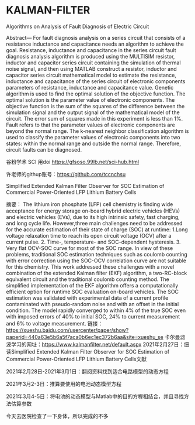 # KALMAN-FILTER

Algorithms on Analysis of Fault Diagnosis of Electric Circuit

Abstract— For fault diagnosis analysis on a series circuit that consists of a resistance inductance and capacitance needs an algorithm to achieve the goal. Resistance, inductance and capacitance in the series circuit fault diagnosis analysis algorithm is produced using the MULTISIM resistor, inductor and capacitor series circuit containing the simulation of thermal noise signal, and then using MATLAB construct a resistor, inductor and capacitor series circuit mathematical model to estimate the resistance, inductance and capacitance of the series circuit of electronic components parameters of resistance, inductance and capacitance value. Genetic algorithm is used to find the optimal solution of the objective function. The optimal solution is the parameter value of electronic components. The objective function is the sum of the squares of the difference between the simulation signal and the output signal of the mathematical model of the circuit. The error sum of squares made in this experiment is less than 1%. Fault refers to that the parameter values of electronic components are beyond the normal range. The k-nearest neighbor classification algorithm is used to classify the parameter values of electronic components into two states: within the normal range and outside the normal range. Therefore, circuit faults can be diagnosed.

谷粉学术 SCI 用doi https://gfsoso.99lb.net/sci-hub.html

许老师的githup账号：https://github.com/tccnchsu

Simplified Extended Kalman Filter Observer for SOC Estimation of Commercial Power-Oriented LFP Lithium Battery Cells

摘要：
    The lithium iron phosphate (LFP) cell chemistry is finding wide acceptance for energy storage on-board hybrid electric vehicles (HEVs) and electric vehicles (EVs), due to its high intrinsic safety, fast charging, and long cycle life. However,three main challenges need to be addressed for the accurate estimation of their state of charge (SOC) at runtime:
     1.Long voltage relaxation time to reach its open circuit voltage (OCV) after a current pulse.
     2. Time-, temperature- and SOC-dependent hysteresis.
     3. Very flat OCV-SOC curve for most of the SOC range.
    In view of these problems, traditional SOC estimation techniques such as coulomb counting with error correction using the SOC-OCV correlation curve are not suitable for this chemistry.
    This work addressed these challenges with a novel combination of the extended Kalman filter (EKF) algorithm, a two-RC-block equivalent circuit and the traditional coulomb counting method. The simplified implementation of the EKF algorithm offers a computationally efficient option for runtime SOC evaluation on-board vehicles. The SOC estimation was validated with experimental data of a current profile contaminated with pseudo-random noise and with an offset in the initial condition. The model rapidly converged to within 4% of the true SOC even with imposed errors of 40% to initial SOC, 24% to current measurement and 6% to voltage measurement. 
链接：https://xueshu.baidu.com/usercenter/paper/show?paperid=440a63e5b6a5f7aca0b6ec1ec372b6aa&site=xueshu_se
卡尔曼滤波学习的网址：https://www.kalmanfilter.net/default.aspx
2021年2月27日：细读Simplified Extended Kalman Filter Observer for SOC Estimation of Commercial Power-Oriented LFP Lithium Battery Cells文献

2021年2月28日-2021年3月1日：翻阅资料找到适合电路模型的动态方程

2021年3月2-3日：推算要使用的电池动态模型方程

2021年3月4-5日：将电池的动态模型与Matlab中的目的方程相结合，并且寻找方法估算参数

今天去医院检查了一下身体，所以完成的不多
